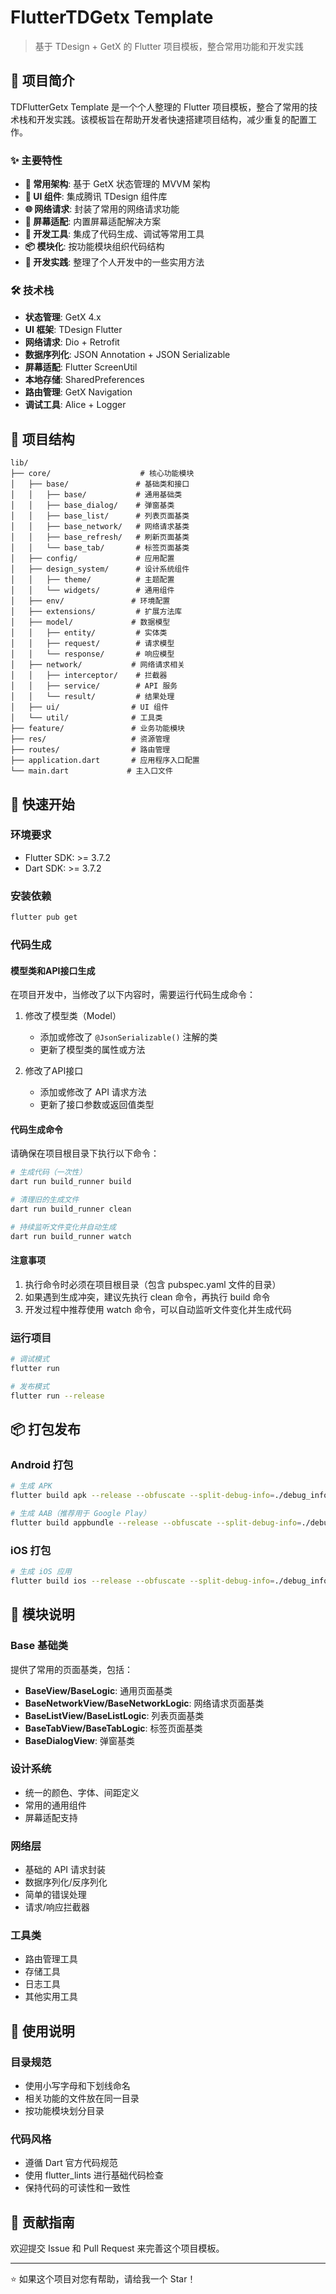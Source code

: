 # FlutterTDGetx Template

> 基于 TDesign + GetX 的 Flutter 项目模板，整合常用功能和开发实践

## 🚀 项目简介

TDFlutterGetx Template 是一个个人整理的 Flutter 项目模板，整合了常用的技术栈和开发实践。该模板旨在帮助开发者快速搭建项目结构，减少重复的配置工作。

### ✨ 主要特性

- **🎯 常用架构**: 基于 GetX 状态管理的 MVVM 架构
- **🎨 UI 组件**: 集成腾讯 TDesign 组件库
- **🌐 网络请求**: 封装了常用的网络请求功能
- **📱 屏幕适配**: 内置屏幕适配解决方案
- **🔧 开发工具**: 集成了代码生成、调试等常用工具
- **📦 模块化**: 按功能模块组织代码结构
- **🎯 开发实践**: 整理了个人开发中的一些实用方法

### 🛠 技术栈

- **状态管理**: GetX 4.x
- **UI 框架**: TDesign Flutter
- **网络请求**: Dio + Retrofit
- **数据序列化**: JSON Annotation + JSON Serializable  
- **屏幕适配**: Flutter ScreenUtil
- **本地存储**: SharedPreferences
- **路由管理**: GetX Navigation
- **调试工具**: Alice + Logger

## 📁 项目结构

```
lib/
├── core/                    # 核心功能模块
│   ├── base/               # 基础类和接口
│   │   ├── base/           # 通用基础类
│   │   ├── base_dialog/    # 弹窗基类
│   │   ├── base_list/      # 列表页面基类
│   │   ├── base_network/   # 网络请求基类
│   │   ├── base_refresh/   # 刷新页面基类
│   │   └── base_tab/       # 标签页面基类
│   ├── config/             # 应用配置
│   ├── design_system/      # 设计系统组件
│   │   ├── theme/          # 主题配置
│   │   └── widgets/        # 通用组件
│   ├── env/               # 环境配置
│   ├── extensions/         # 扩展方法库
│   ├── model/             # 数据模型
│   │   ├── entity/         # 实体类
│   │   ├── request/        # 请求模型
│   │   └── response/       # 响应模型
│   ├── network/           # 网络请求相关
│   │   ├── interceptor/    # 拦截器
│   │   ├── service/        # API 服务
│   │   └── result/         # 结果处理
│   ├── ui/                # UI 组件
│   └── util/              # 工具类
├── feature/               # 业务功能模块
├── res/                   # 资源管理
├── routes/                # 路由管理
├── application.dart       # 应用程序入口配置
└── main.dart             # 主入口文件
```

## 🚀 快速开始

### 环境要求

- Flutter SDK: >= 3.7.2
- Dart SDK: >= 3.7.2

### 安装依赖

```bash
flutter pub get
```

### 代码生成

#### 模型类和API接口生成

在项目开发中，当修改了以下内容时，需要运行代码生成命令：

1. 修改了模型类（Model）
    - 添加或修改了 `@JsonSerializable()` 注解的类
    - 更新了模型类的属性或方法

2. 修改了API接口
    - 添加或修改了 API 请求方法
    - 更新了接口参数或返回值类型

#### 代码生成命令

请确保在项目根目录下执行以下命令：

```bash
# 生成代码（一次性）
dart run build_runner build
```

```bash
# 清理旧的生成文件
dart run build_runner clean
```

```bash
# 持续监听文件变化并自动生成
dart run build_runner watch
```

#### 注意事项

1. 执行命令时必须在项目根目录（包含 pubspec.yaml 文件的目录）
2. 如果遇到生成冲突，建议先执行 clean 命令，再执行 build 命令
3. 开发过程中推荐使用 watch 命令，可以自动监听文件变化并生成代码

### 运行项目

```bash
# 调试模式
flutter run
```

```bash
# 发布模式
flutter run --release
```

## 📦 打包发布

### Android 打包

```bash
# 生成 APK
flutter build apk --release --obfuscate --split-debug-info=./debug_info
```

```bash
# 生成 AAB（推荐用于 Google Play）
flutter build appbundle --release --obfuscate --split-debug-info=./debug_info
```

### iOS 打包

```bash
# 生成 iOS 应用
flutter build ios --release --obfuscate --split-debug-info=./debug_info
```

## 🎯 模块说明

### Base 基础类

提供了常用的页面基类，包括：

- **BaseView/BaseLogic**: 通用页面基类
- **BaseNetworkView/BaseNetworkLogic**: 网络请求页面基类  
- **BaseListView/BaseListLogic**: 列表页面基类
- **BaseTabView/BaseTabLogic**: 标签页面基类
- **BaseDialogView**: 弹窗基类

### 设计系统

- 统一的颜色、字体、间距定义
- 常用的通用组件
- 屏幕适配支持

### 网络层

- 基础的 API 请求封装
- 数据序列化/反序列化
- 简单的错误处理
- 请求/响应拦截器

### 工具类

- 路由管理工具
- 存储工具
- 日志工具
- 其他实用工具

## 📝 使用说明

### 目录规范

- 使用小写字母和下划线命名
- 相关功能的文件放在同一目录
- 按功能模块划分目录

### 代码风格

- 遵循 Dart 官方代码规范
- 使用 flutter_lints 进行基础代码检查
- 保持代码的可读性和一致性

## 🤝 贡献指南

欢迎提交 Issue 和 Pull Request 来完善这个项目模板。

---

⭐ 如果这个项目对您有帮助，请给我一个 Star！